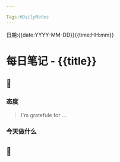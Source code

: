 ```yaml
---

Tags:#DailyNotes
---
```


日期:{{date:YYYY-MM-DD}}{{time:HH:mm}}


# 每日笔记 - {{title}}

## 🌅      
### 态度
> I'm gratefule for ...
> 

### 今天做什么





## 🎴
